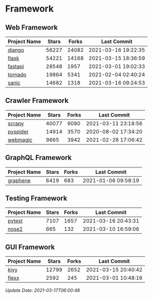 # Framework

## Web Framework
| Project Name | Stars | Forks | Last Commit |
| ------------ | ----- | ----- | ----------- |
| [django](https://github.com/django/django) | 56227 | 24082 | 2021-03-16 19:22:35 |
| [flask](https://github.com/pallets/flask) | 54221 | 14168 | 2021-03-15 18:36:59 |
| [fastapi](https://github.com/tiangolo/fastapi) | 28548 | 1957 | 2021-03-01 19:02:33 |
| [tornado](https://github.com/tornadoweb/tornado) | 19864 | 5341 | 2021-02-04 02:40:24 |
| [sanic](https://github.com/sanic-org/sanic) | 14682 | 1318 | 2021-03-16 09:24:53 |

## Crawler Framework
| Project Name | Stars | Forks | Last Commit |
| ------------ | ----- | ----- | ----------- |
| [scrapy](https://github.com/scrapy/scrapy) | 40077 | 9080 | 2021-03-11 23:18:56 |
| [pyspider](https://github.com/binux/pyspider) | 14914 | 3570 | 2020-08-02 17:34:20 |
| [webmagic](https://github.com/code4craft/webmagic) | 9665 | 3942 | 2021-02-28 17:06:42 |

## GraphQL Framework
| Project Name | Stars | Forks | Last Commit |
| ------------ | ----- | ----- | ----------- |
| [graphene](https://github.com/graphql-python/graphene) | 6419 | 683 | 2021-01-06 09:58:19 |

## Testing Framework
| Project Name | Stars | Forks | Last Commit |
| ------------ | ----- | ----- | ----------- |
| [pytest](https://github.com/pytest-dev/pytest) | 7107 | 1657 | 2021-03-16 20:43:31 |
| [nose2](https://github.com/nose-devs/nose2) | 665 | 132 | 2021-03-10 16:59:06 |

## GUI Framework
| Project Name | Stars | Forks | Last Commit |
| ------------ | ----- | ----- | ----------- |
| [kivy](https://github.com/kivy/kivy) | 12799 | 2652 | 2021-03-15 20:40:42 |
| [flexx](https://github.com/flexxui/flexx) | 2592 | 245 | 2021-03-01 10:48:16 |

*Update Date: 2021-03-17T06:00:48*